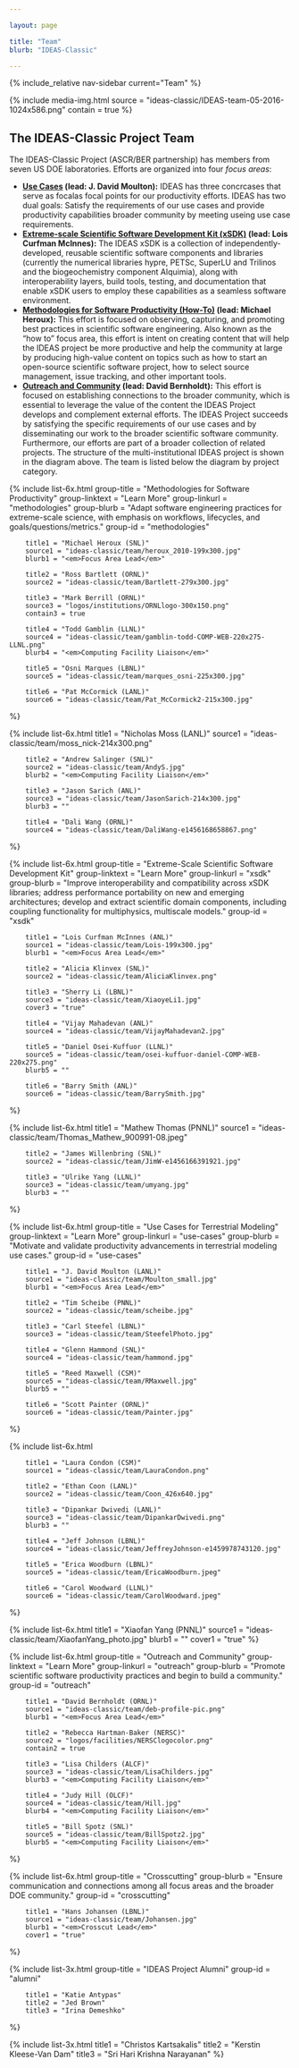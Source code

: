 ```yaml
---

layout: page

title: "Team"
blurb: "IDEAS-Classic"

---
```


<!-- Sidebar Nav -->
<!-- ---------------------------------------------------------------------- -->

{% include_relative nav-sidebar current="Team" %}

<!-- Content -->
<!-- ---------------------------------------------------------------------- -->

{% 	include media-img.html 
	  source = "ideas-classic/IDEAS-team-05-2016-1024x586.png"
	  contain = true
%}

## The IDEAS-Classic Project Team

The IDEAS-Classic Project (ASCR/BER partnership) has members from seven US DOE laboratories.  Efforts are organized into four *focus areas*:

* **[Use Cases](#use-cases) (lead: J. David Moulton):** IDEAS has three concrcases that serve as focalas focal points for our productivity efforts.  IDEAS has two dual goals:  Satisfy the requirements of our use cases and provide productivity capabilities broader community by meeting useing use case requirements.
* **[Extreme-scale Scientific Software Development Kit (xSDK)](#xsdk) (lead: Lois Curfman McInnes):**  The IDEAS xSDK is a collection of independently-developed, reusable scientific software components and libraries (currently the numerical libraries hypre, PETSc, SuperLU and Trilinos and the biogeochemistry component Alquimia), along with interoperability layers, build tools, testing, and documentation that enable xSDK users to employ these capabilities as a seamless software environment.
* **[Methodologies for Software Productivity (How-To)](#methodologies) (lead: Michael Heroux):** This effort is focused on observing, capturing, and promoting best practices in scientific software engineering.  Also known as the “how to” focus area, this effort is intent on creating content that will help the IDEAS project be more productive and help the community at large by producing high-value content on topics such as how to start an open-source scientific software project, how to select source management, issue tracking, and other important tools.
* **[Outreach and Community](#outreach) (lead: David Bernholdt):** This effort is focused on establishing connections to the broader community, which is essential to leverage the value of the content the IDEAS Project develops and complement external efforts.  The IDEAS Project succeeds by satisfying the specific requirements of our use cases and by disseminating our work to the broader scientific software community.  Furthermore, our efforts are part of a broader collection of related projects.
The structure of the multi-institutional IDEAS project is shown in the diagram above.  The team is listed below the diagram by project category.

{% 	include list-6x.html
		group-title = "Methodologies for Software Productivity"
		group-linktext = "Learn More"
		group-linkurl = "methodologies"
		group-blurb = "Adapt software engineering practices for extreme-scale science, with emphasis on workflows, lifecycles, and goals/questions/metrics."
		group-id = "methodologies"

		title1 = "Michael Heroux (SNL)"
		source1 = "ideas-classic/team/heroux_2010-199x300.jpg"
		blurb1 = "<em>Focus Area Lead</em>"

		title2 = "Ross Bartlett (ORNL)"
		source2 = "ideas-classic/team/Bartlett-279x300.jpg"

		title3 = "Mark Berrill (ORNL)"
		source3 = "logos/institutions/ORNLlogo-300x150.png"
		contain3 = true

		title4 = "Todd Gamblin (LLNL)"
		source4 = "ideas-classic/team/gamblin-todd-COMP-WEB-220x275-LLNL.png"
		blurb4 = "<em>Computing Facility Liaison</em>"

		title5 = "Osni Marques (LBNL)"
		source5 = "ideas-classic/team/marques_osni-225x300.jpg"

		title6 = "Pat McCormick (LANL)"
		source6 = "ideas-classic/team/Pat_McCormick2-215x300.jpg"
%}

{% 	include list-6x.html
		title1 = "Nicholas Moss (LANL)"
		source1 = "ideas-classic/team/moss_nick-214x300.png"

		title2 = "Andrew Salinger (SNL)"
		source2 = "ideas-classic/team/AndyS.jpg"
		blurb2 = "<em>Computing Facility Liaison</em>"

		title3 = "Jason Sarich (ANL)"
		source3 = "ideas-classic/team/JasonSarich-214x300.jpg"
		blurb3 = ""

		title4 = "Dali Wang (ORNL)"
		source4 = "ideas-classic/team/DaliWang-e1456168658867.png"
%}


{% 	include list-6x.html
		group-title = "Extreme-Scale Scientific Software Development Kit"
		group-linktext = "Learn More"
		group-linkurl = "xsdk"
		group-blurb = "Improve interoperability and compatibility across xSDK libraries; address performance portability on new and emerging architectures; develop and extract scientific domain components, including coupling functionality for multiphysics, multiscale models."
		group-id = "xsdk"

		title1 = "Lois Curfman McInnes (ANL)"
		source1 = "ideas-classic/team/Lois-199x300.jpg"
		blurb1 = "<em>Focus Area Lead</em>"

		title2 = "Alicia Klinvex (SNL)"
		source2 = "ideas-classic/team/AliciaKlinvex.png"

		title3 = "Sherry Li (LBNL)"
		source3 = "ideas-classic/team/XiaoyeLi1.jpg"
		cover3 = "true"

		title4 = "Vijay Mahadevan (ANL)"
		source4 = "ideas-classic/team/VijayMahadevan2.jpg"

		title5 = "Daniel Osei-Kuffuor (LLNL)"
		source5 = "ideas-classic/team/osei-kuffuor-daniel-COMP-WEB-220x275.png"
		blurb5 = ""

		title6 = "Barry Smith (ANL)"
		source6 = "ideas-classic/team/BarrySmith.jpg"
%}

{% 	include list-6x.html
		title1 = "Mathew Thomas (PNNL)"
		source1 = "ideas-classic/team/Thomas_Mathew_900991-08.jpeg"

		title2 = "James Willenbring (SNL)"
		source2 = "ideas-classic/team/JimW-e1456166391921.jpg"

		title3 = "Ulrike Yang (LLNL)"
		source3 = "ideas-classic/team/umyang.jpg"
		blurb3 = ""
%}



{% 	include list-6x.html
		group-title = "Use Cases for Terrestrial Modeling"
		group-linktext = "Learn More"
		group-linkurl = "use-cases"
		group-blurb = "Motivate and validate productivity advancements in terrestrial modeling use cases."
		group-id = "use-cases"

		title1 = "J. David Moulton (LANL)"
		source1 = "ideas-classic/team/Moulton_small.jpg"
		blurb1 = "<em>Focus Area Lead</em>"

		title2 = "Tim Scheibe (PNNL)"
		source2 = "ideas-classic/team/scheibe.jpg"

		title3 = "Carl Steefel (LBNL)"
		source3 = "ideas-classic/team/SteefelPhoto.jpg"

		title4 = "Glenn Hammond (SNL)"
		source4 = "ideas-classic/team/hammond.jpg"

		title5 = "Reed Maxwell (CSM)"
		source5 = "ideas-classic/team/RMaxwell.jpg"
		blurb5 = ""

		title6 = "Scott Painter (ORNL)"
		source6 = "ideas-classic/team/Painter.jpg"
%}

{% 	include list-6x.html
		
		title1 = "Laura Condon (CSM)"
		source1 = "ideas-classic/team/LauraCondon.png"

		title2 = "Ethan Coon (LANL)"
		source2 = "ideas-classic/team/Coon_426x640.jpg"

		title3 = "Dipankar Dwivedi (LANL)"
		source3 = "ideas-classic/team/DipankarDwivedi.png"
		blurb3 = ""

		title4 = "Jeff Johnson (LBNL)"
		source4 = "ideas-classic/team/JeffreyJohnson-e1459978743120.jpg"

		title5 = "Erica Woodburn (LBNL)"
		source5 = "ideas-classic/team/EricaWoodburn.jpeg"

		title6 = "Carol Woodward (LLNL)"
		source6 = "ideas-classic/team/CarolWoodward.jpeg"
%}


{% 	include list-6x.html
		title1 = "Xiaofan Yang (PNNL)"
		source1 = "ideas-classic/team/XiaofanYang_photo.jpg"
		blurb1 = ""
		cover1 = "true"
%}

{% 	include list-6x.html
		group-title = "Outreach and Community"
		group-linktext = "Learn More"
		group-linkurl = "outreach"
		group-blurb = "Promote scientific software productivity practices and begin to build a community."
		group-id = "outreach"

		title1 = "David Bernholdt (ORNL)"
		source1 = "ideas-classic/team/deb-profile-pic.png"
		blurb1 = "<em>Focus Area Lead</em>"

		title2 = "Rebecca Hartman-Baker (NERSC)"
		source2 = "logos/facilities/NERSClogocolor.png"
		contain2 = true

		title3 = "Lisa Childers (ALCF)"
		source3 = "ideas-classic/team/LisaChilders.jpg"
		blurb3 = "<em>Computing Facility Liaison</em>"

		title4 = "Judy Hill (OLCF)"
		source4 = "ideas-classic/team/Hill.jpg"
		blurb4 = "<em>Computing Facility Liaison</em>"

		title5 = "Bill Spotz (SNL)"
		source5 = "ideas-classic/team/BillSpotz2.jpg"
		blurb5 = "<em>Computing Facility Liaison</em>"
%}


{% 	include list-6x.html
		group-title = "Crosscutting"
		group-blurb = "Ensure communication and connections among all focus areas and the broader DOE community."
		group-id = "crosscutting"

		title1 = "Hans Johansen (LBNL)"
		source1 = "ideas-classic/team/Johansen.jpg"
		blurb1 = "<em>Crosscut Lead</em>"
		cover1 = "true"
%}

{% 	include list-3x.html
		group-title = "IDEAS Project Alumni"
		group-id = "alumni"

		title1 = "Katie Antypas"
		title2 = "Jed Brown"
		title3 = "Irina Demeshko"
%}

{% 	include list-3x.html
		title1 = "Christos Kartsakalis"
		title2 = "Kerstin Kleese-Van Dam"
		title3 = "Sri Hari Krishna Narayanan"
%}
